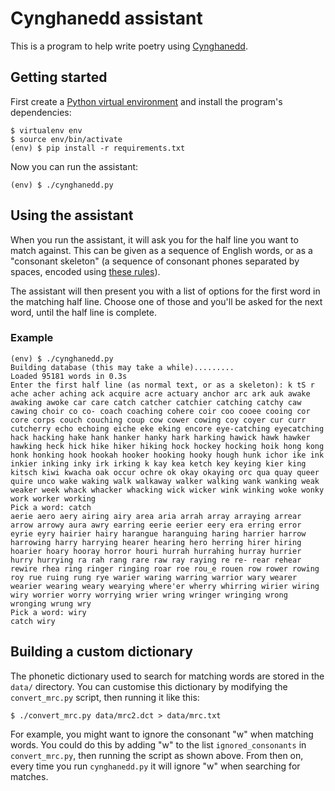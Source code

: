 # Cynghanedd assistant

This is a program to help write poetry using
[Cynghanedd](https://en.wikipedia.org/wiki/Cynghanedd).

## Getting started

First create a
[Python virtual environment](https://aaronlelevier.github.io/virtualenv-cheatsheet/) and
install the program's dependencies:

```
$ virtualenv env
$ source env/bin/activate
(env) $ pip install -r requirements.txt
```

Now you can run the assistant:

```
(env) $ ./cynghanedd.py
```

## Using the assistant

When you run the assistant, it will ask you for the half line you want to match
against. This can be given as a sequence of English words, or as a "consonant skeleton"
(a sequence of consonant phones separated by spaces, encoded using
 [these rules](https://websites.psychology.uwa.edu.au/school/mrcdatabase/mrc2.html#PHON)).

The assistant will then present you with a list of options for the first word in the
matching half line. Choose one of those and you'll be asked for the next word, until the
half line is complete.

### Example

```
(env) $ ./cynghanedd.py 
Building database (this may take a while).........
Loaded 95181 words in 0.3s
Enter the first half line (as normal text, or as a skeleton): k tS r
ache acher aching ack acquire acre actuary anchor arc ark auk awake awaking awoke car care catch catcher catchier catching catchy caw cawing choir co co- coach coaching cohere coir coo cooee cooing cor core corps couch couching coup cow cower cowing coy coyer cur curr cutcherry echo echoing eiche eke eking encore eye-catching eyecatching hack hacking hake hank hanker hanky hark harking hawick hawk hawker hawking heck hick hike hiker hiking hock hockey hocking hoik hong kong honk honking hook hookah hooker hooking hooky hough hunk ichor ike ink inkier inking inky irk irking k kay kea ketch key keying kier king kitsch kiwi kwacha oak occur ochre ok okay okaying orc qua quay queer quire unco wake waking walk walkaway walker walking wank wanking weak weaker week whack whacker whacking wick wicker wink winking woke wonky work worker working
Pick a word: catch  
aerie aero aery airing airy area aria arrah array arraying arrear arrow arrowy aura awry earring eerie eerier eery era erring error eyrie eyry hairier hairy harangue haranguing haring harrier harrow harrowing harry harrying hearer hearing hero herring hirer hiring hoarier hoary hooray horror houri hurrah hurrahing hurray hurrier hurry hurrying ra rah rang rare raw ray raying re re- rear rehear rewire rhea ring ringer ringing roar roe rou_e rouen row rower rowing roy rue ruing rung rye warier waring warring warrior wary wearer wearier wearing weary wearying where'er wherry whirring wirier wiring wiry worrier worry worrying wrier wring wringer wringing wrong wronging wrung wry
Pick a word: wiry
catch wiry
```

## Building a custom dictionary

The phonetic dictionary used to search for matching words are stored in the `data/` directory.
You can customise this dictionary by modifying the `convert_mrc.py` script, then running it
like this:

```
$ ./convert_mrc.py data/mrc2.dct > data/mrc.txt
```

For example, you might want to ignore the consonant "w" when matching words. You could do this
by adding "w" to the list `ignored_consonants` in `convert_mrc.py`, then running the script
as shown above. From then on, every time you run `cynghanedd.py` it will ignore "w" when searching
for matches.

